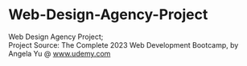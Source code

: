 # Web-Design-Agency-Project
Web Design Agency Project;<br/>
Project Source: The Complete 2023 Web Development Bootcamp, by Angela Yu @ www.udemy.com

